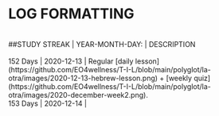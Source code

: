 # LOG FORMATTING<br>
<br>
##STUDY STREAK | YEAR-MONTH-DAY: | DESCRIPTION <br>
<br>
152 Days | 2020-12-13 | Regular [daily lesson](https://github.com/EO4wellness/T-I-L/blob/main/polyglot/la-otra/images/2020-12-13-hebrew-lesson.png) + [weekly quiz](https://github.com/EO4wellness/T-I-L/blob/main/polyglot/la-otra/images/2020-december-week2.png). <br>
153 Days | 2020-12-14 | <br>
<br>
